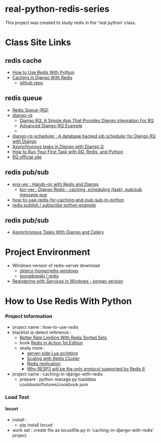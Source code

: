 # real-python-redis-series

This project was created to study redis in the 'real python' class.

# Class Site Links

## redis cache

- [How to Use Redis With Python](https://realpython.com/python-redis/)
- [Caching in Django With Redis](https://realpython.com/caching-in-django-with-redis/)
  - [github repo](https://github.com/realpython/django-redis-cache)

## redis queue
- [Redis Queue (RQ)](https://www.fullstackpython.com/redis-queue-rq.html)
- [django-rq](https://github.com/rq/django-rq)
  - [Django RQ: A Simple App That Provides Django integration For RQ](https://morioh.com/p/1489e396a898)
  - [Advanced Django-RQ Example](https://stuartm.com/2020/05/advanced-django-rq-example/)
  - 
- [django-rq-scheduler : A database backed job scheduler for Django RQ with Django](https://snyk.io/advisor/python/django-rq-scheduler#package-footer)
- [Asynchronous tasks in Django with Django Q](https://www.valentinog.com/blog/django-q/)
- [How to Run Your First Task with RQ, Redis, and Python](https://www.twilio.com/blog/first-task-rq-redis-python)
- [RQ official site](https://python-rq.org/docs/)

## redis pub/sub

- [eng-ver : Hands-on with Redis and Django](https://enlear.academy/hands-on-with-redis-and-django-ed7df9104343)
  - [kor-ver : Django Redis - caching, scheduling (task), pub/sub message que](https://velog.io/@qlgks1/Django-Redis-caching-scheduling-task-messaging-celery-async-worker)
- [how-to-use-redis-for-caching-and-pub-sub-in-python](https://betterprogramming.pub/how-to-use-redis-for-caching-and-pub-sub-in-python-3851174f9fb0)
- [redis publish / subscribe python example](https://blog.naver.com/PostView.naver?blogId=pareko&logNo=222528721348&categoryNo=0&parentCategoryNo=0&viewDate=&currentPage=1&postListTopCurrentPage=1&from=postView)

## redis pub/sub

- [Asynchronous Tasks With Django and Celery](https://realpython.com/asynchronous-tasks-with-django-and-celery/)

# Project Environment

- Windows version of redis-server download
  - [zkteco-home/redis-windows](zkteco-home/redis-windows)
  - [tporadowski / redis](https://github.com/tporadowski/redis)
- [Registering with Services in Windows - korean version](https://gerger.tistory.com/143)

# How to Use Redis With Python

### Project Information

- project name : how-to-use-redis
- blacklist ip detect reference :
  - [Better Rate Limiting With Redis Sorted Sets](https://engineering.classdojo.com/blog/2015/02/06/rolling-rate-limiter/)
  - book [Redis in Action 1st Edition](https://www.amazon.com/dp/1617290858/?tag=devdetailpage02-20)
  - study more :
    - [server-side Lua scripting](https://redis.io/commands/eval/)
    - [Scaling with Redis Cluster](https://redis.io/docs/management/scaling/)
    - [Redis replication](https://redis.io/docs/management/replication/)
    - [Why RESP3 will be the only protocol supported by Redis 6](http://antirez.com/news/125)
- project name : caching-in-django-with-redis
  - prepare : python manage.py loaddata cookbook/fixtures/cookbook.json

### Load Test

#### locust

- install :
  - pip install locust
- work set : create file as locustfile.py in 'caching-in-django-with-redis' project
